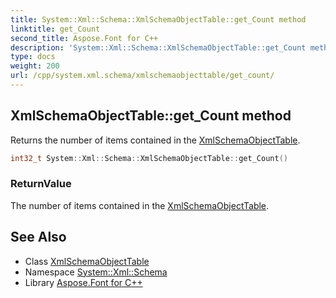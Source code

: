 ```yaml
---
title: System::Xml::Schema::XmlSchemaObjectTable::get_Count method
linktitle: get_Count
second_title: Aspose.Font for C++
description: 'System::Xml::Schema::XmlSchemaObjectTable::get_Count method. Returns the number of items contained in the XmlSchemaObjectTable in C++.'
type: docs
weight: 200
url: /cpp/system.xml.schema/xmlschemaobjecttable/get_count/
---
```

## XmlSchemaObjectTable::get_Count method


Returns the number of items contained in the [XmlSchemaObjectTable](../).

```cpp
int32_t System::Xml::Schema::XmlSchemaObjectTable::get_Count()
```


### ReturnValue

The number of items contained in the [XmlSchemaObjectTable](../).

## See Also

* Class [XmlSchemaObjectTable](../)
* Namespace [System::Xml::Schema](../../)
* Library [Aspose.Font for C++](../../../)
